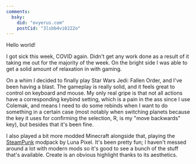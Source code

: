 ```yaml
---
comments:
  bsky:
    did: "ovyerus.com"
    postCid: "3lsbb4vi6222o"
---
```


Hello world!

I got sick this week, COVID again. Didn't get any work done as a result of it
taking me out for the majority of the week. On the bright side I was able to get
a solid amount of relaxation in with gaming.

On a whim I decided to finally play Star Wars Jedi: Fallen Order, and I've been
having a blast. The gameplay is really solid, and it feels great to control on
keyboard and mouse. My only real gripe is that not all actions have a
corresponding keybind setting, which is a pain in the ass since I use Colemak,
and means I need to do some rebinds when I want to do something in a certain
case (most notably when switching planets because the key it uses for confirming
the selection, R, is my "move backwards" key), but besides that it's been fine.

I also played a bit more modded Minecraft alongside that, playing the
[SteamPunk](https://modrinth.com/modpack/steam-punk) modpack by Luna Pixel. It's
been pretty fun; I haven't messed around a lot with modern mods so it's good to
see a bunch of the stuff that's available. Create is an obvious highlight thanks
to its aesthetics.
